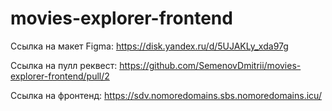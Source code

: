 # movies-explorer-frontend

Ссылка на макет Figma: 
https://disk.yandex.ru/d/5UJAKLy_xda97g

Ссылка на пулл реквест: https://github.com/SemenovDmitrii/movies-explorer-frontend/pull/2

Ссылка на фронтенд: https://sdv.nomoredomains.sbs.nomoredomains.icu/
